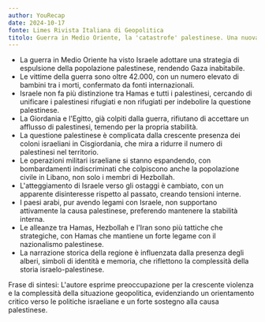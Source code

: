 ```yaml
---
author: YouRecap
date: 2024-10-17
fonte: Limes Rivista Italiana di Geopolitica
titolo: Guerra in Medio Oriente, la 'catastrofe' palestinese. Una nuova Nakba?
---
```


- La guerra in Medio Oriente ha visto Israele adottare una strategia di espulsione della popolazione palestinese, rendendo Gaza inabitabile.
- Le vittime della guerra sono oltre 42.000, con un numero elevato di bambini tra i morti, confermato da fonti internazionali.
- Israele non fa più distinzione tra Hamas e tutti i palestinesi, cercando di unificare i palestinesi rifugiati e non rifugiati per indebolire la questione palestinese.
- La Giordania e l'Egitto, già colpiti dalla guerra, rifiutano di accettare un afflusso di palestinesi, temendo per la propria stabilità.
- La questione palestinese è complicata dalla crescente presenza dei coloni israeliani in Cisgiordania, che mira a ridurre il numero di palestinesi nel territorio.
- Le operazioni militari israeliane si stanno espandendo, con bombardamenti indiscriminati che colpiscono anche la popolazione civile in Libano, non solo i membri di Hezbollah.
- L'atteggiamento di Israele verso gli ostaggi è cambiato, con un apparente disinteresse rispetto al passato, creando tensioni interne.
- I paesi arabi, pur avendo legami con Israele, non supportano attivamente la causa palestinese, preferendo mantenere la stabilità interna.
- Le alleanze tra Hamas, Hezbollah e l'Iran sono più tattiche che strategiche, con Hamas che mantiene un forte legame con il nazionalismo palestinese.
- La narrazione storica della regione è influenzata dalla presenza degli alberi, simboli di identità e memoria, che riflettono la complessità della storia israelo-palestinese.

Frase di sintesi: L'autore esprime preoccupazione per la crescente violenza e la complessità della situazione geopolitica, evidenziando un orientamento critico verso le politiche israeliane e un forte sostegno alla causa palestinese.

